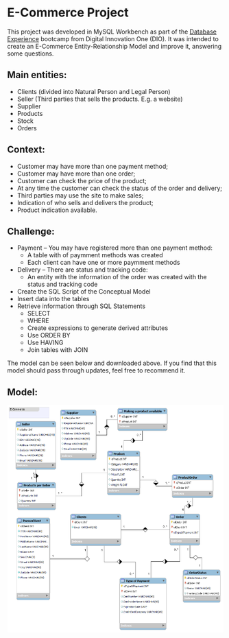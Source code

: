 # E-Commerce Project

This project was developed in MySQL Workbench as part of the [Database Experience](https://www.dio.me/bootcamp/database-experience) bootcamp from Digital Innovation One (DIO). It was intended to create an E-Commerce Entity-Relationship Model and improve it, answering some questions.

## Main entities:

- Clients (divided into Natural Person and Legal Person)
- Seller (Third parties that sells the products. E.g. a website)
- Supplier
- Products
- Stock
- Orders

## Context:

- Customer may have more than one payment method;
- Customer may have more than one order;
- Customer can check the price of the product;
- At any time the customer can check the status of the order and delivery;
- Third parties may use the site to make sales;
- Indication of who sells and delivers the product;
- Product indication available.

## Challenge:

- Payment – You may have registered more than one payment method:
  - A table with of paymment methods was created
  - Each client can have one or more paymment methods
- Delivery – There are status and tracking code:
  - An entity with the information of the order was created with the status and tracking code
- Create the SQL Script of the Conceptual Model
- Insert data into the tables
- Retrieve information through SQL Statements
  - SELECT
  - WHERE
  - Create expressions to generate derived attributes
  - Use ORDER BY
  - Use HAVING
  - Join tables with JOIN

The model can be seen below and downloaded above. If you find that this model should pass through updates, feel free to recommend it.

## Model:

<p align="center">
  <img src="https://github.com/thaynanff/Databases-and-SQL/blob/main/1.%20E-Commerce%20Model/E-Commerce%20Project%20v2.png?raw=true">
</p>



